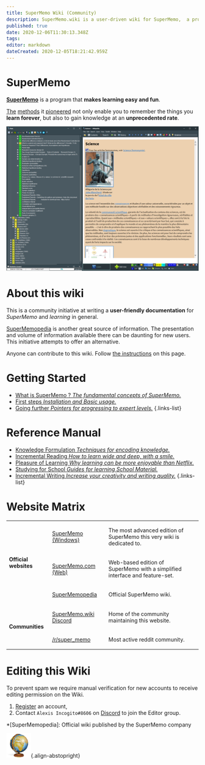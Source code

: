 ```yaml
---
title: SuperMemo Wiki (Community)
description: SuperMemo.wiki is a user-driven wiki for SuperMemo,  a program that makes learning easy and fun.
published: true
date: 2020-12-06T11:30:13.348Z
tags: 
editor: markdown
dateCreated: 2020-12-05T18:21:42.959Z
---
```


# SuperMemo

[**SuperMemo**](https://super-memo.com/supermemo18.html) is a program that **makes learning easy and fun**.

[The](https://supermemo.guru/wiki/Spaced_repetition) [methods](https://supermemo.guru/wiki/Incremental_reading) it [pioneered](https://supermemo.guru/wiki/History_of_spaced_repetition) not only enable you to remember the things you **learn forever**, but also to gain knowledge at an **unprecedented rate**.

[![SuperMemo 18](/screenshots/screenshot-sm18-001.png)](/screenshots/screenshot-sm18-001.png)

# About this wiki

This is a community initiative at writing a **user-friendly documentation** for *SuperMemo* and *learning* in general.

[SuperMemopedia](https://supermemopedia.com/) is another great source of information. The presentation and volume of information available there can be daunting for new users. This initiative attempts to offer an alternative.

Anyone can contribute to this wiki. Follow [the instructions](#editing-this-wiki) on this page.

# Getting Started

- [What is SuperMemo ? *The fundamental concepts of SuperMemo.*](/getting-started)
- [First steps *Installation and Basic usage.*](/getting-started/first-steps)
- [Going further *Pointers for progressing to expert levels.*](/getting-started/going-further)
{.links-list}

# Reference Manual

- [Knowledge Formulation *Techniques for encoding knowledge.*](/reference-manual)
- [Incremental Reading *How to learn wide and deep, with a smile.*](/reference-manual)
- [Pleasure of Learning *Why learning can be more enjoyable than Netflix.*](/reference-manual)
- [Studying for School *Guides for learning School Material.*](/reference-manual)
- [Incremental Writing *Increase your creativity and writing quality.*](/reference-manual)
{.links-list}

# Website Matrix

<table>
  <tbody>
    <tr>
      <td rowspan="3">
        <p>
          <strong>Official websites</strong>
        </p>
      </td>
      <td>
        <p>
          <a href="https://super-memo.com/">SuperMemo (Windows)</a>
        </p>
      </td>
      <td>
        <p>The most advanced edition of SuperMemo this very wiki is dedicated to.</p>
      </td>
    </tr>
    <tr>
      <td>
        <p>
          <a href="http://supermemo.com/">SuperMemo.com (Web)</a>
        </p>
      </td>
      <td>
        <p>Web-based edition of SuperMemo with a simplified interface and feature-set.</p>
      </td>
    </tr>
    <tr>
      <td>
        <p>
          <a href="http://supermemopedia.com/">SuperMemopedia</a>
        </p>
      </td>
      <td>
        <p>Official SuperMemo wiki.</p>
      </td>
    </tr>
    <tr>
      <td rowspan="2">
        <p>
          <strong>Communities</strong>
        </p>
      </td>
      <td>
        <p>
          <a href="https://discord.gg/vUQhqCT">SuperMemo.wiki Discord</a>
        </p>
      </td>
      <td>
        <p>Home of the community maintaining this website.</p>
      </td>
    </tr>
    <tr>
      <td>
        <p>
          <a href="https://www.reddit.com/r/super_memo/">/r/super_memo</a>
        </p>
      </td>
      <td>
        <p>Most active reddit community.</p>
      </td>
    </tr>
  </tbody>
</table>

# Editing this Wiki

To prevent spam we require manual verification for new accounts to receive editing permission on the Wiki.

1. [Register](//supermemo.wiki/login) an account,
2. Contact `Alexis Incogito#8606` on [Discord](https://discord.gg/vUQhqCT) to join the Editor group.

*[SuperMemopedia]: Official wiki published by the SuperMemo company

![SuperMemo.wiki](/supermemo-64.png){.align-abstopright}